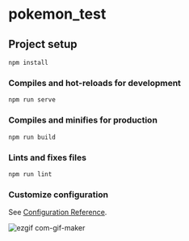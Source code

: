 # pokemon_test

## Project setup
```
npm install
```

### Compiles and hot-reloads for development
```
npm run serve
```

### Compiles and minifies for production
```
npm run build
```

### Lints and fixes files
```
npm run lint
```

### Customize configuration
See [Configuration Reference](https://cli.vuejs.org/config/).


![ezgif com-gif-maker](https://user-images.githubusercontent.com/47923495/215668625-4d0ef411-e967-4625-86fa-59559536d163.gif)
